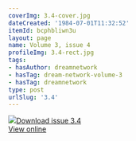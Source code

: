```yaml
---
coverImg: 3.4-cover.jpg
dateCreated: '1984-07-01T11:32:52'
itemId: bcphbliwn3u
layout: page
name: Volume 3, issue 4
profileImg: 3.4-rect.jpg
tags:
- hasAuthor: dreamnetwork
- hasTag: dream-network-volume-3
- hasTag: dreamnetwork
type: post
urlSlug: '3.4'
---
```

<img class="card-journal-img" src="../images/3.4-rect.jpg"/><a href="../files/pdfs/Volume_3/3.4-The-Dream-Network_Volume-3_No-4.pdf" download="">Download issue 3.4</a><br><a href="../files/pdfs/Volume_3/3.4-The-Dream-Network_Volume-3_No-4.pdf">View online</a>